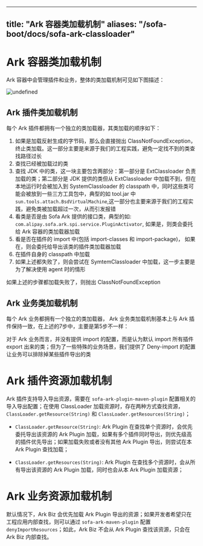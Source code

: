
---
title: "Ark 容器类加载机制"
aliases: "/sofa-boot/docs/sofa-ark-classloader"
---


# Ark 容器类加载机制

Ark 容器中会管理插件和业务，整体的类加载机制可见如下图描述：

![undefined](https://gw.alipayobjects.com/zos/skylark/7dfdc66f-a70d-4ef0-9de3-92b72bf2caf7/2018/png/77f10035-a6c3-4bab-bff3-a2c9a986561f.png)


## Ark 插件类加载机制

每个 Ark 插件都拥有一个独立的类加载器，其类加载的顺序如下：

1. 如果是加载反射生成的字节码，那么会直接抛出 ClassNotFoundException，终止类加载。这一部分主要是来源于我们的工程实践，避免一定找不到的类查找路径过长
2. 查找已经被加载过的类
3. 查找 JDK 中的类，这一块主要包含两部分：第一部分是 ExtClassloader 负责加载的类；第二部分是 JDK 提供的类但从 ExtClassloader 中加载不到，但在本地运行时会被加入到 SystemClassloader 的 classpath 中，同时这些类可能会被放到一些三方工具包中，典型的如 tool.jar 中 `sun.tools.attach.BsdVirtualMachine`,这一部分也主要来源于我们的工程实践，避免类被加载超过一次，从而引发报错
4. 看类是否是由 Sofa Ark 提供的接口类，典型的如: `com.alipay.sofa.ark.spi.service.PluginActivator`, 如果是，则类会委托给 Ark 容器的类加载器加载
5. 看是否在插件的 import 中(包括 import-classes 和 import-package)， 如果在，则会委托给导出该类的插件类加载器加载
6. 在插件自身的 classpath 中加载
7. 如果上述都失败了，则会尝试在 SymtemClassloader 中加载，这一步主要是为了解决使用 agent 时的情形

如果上述的步骤都加载失败了，则抛出 ClassNotFoundException

## Ark 业务类加载机制

每个 Ark 业务都拥有一个独立的类加载器， Ark 业务类加载机制基本上与 Ark 插件保持一致，在上述的7步中，主要是第5步不一样：

对于 Ark 业务而言，并没有提供 import 的配置，而是认为默认 import 所有插件 export 出来的类；但为了一些特殊的业务场景，我们提供了 Deny-import 的配置让业务可以排除掉某些插件导出的类

# Ark 插件资源加载机制
Ark 插件支持导入导出资源，需要在 `sofa-ark-plugin-maven-plugin` 配置相关的导入导出配置；在使用 ClassLoader 加载资源时，存在两种方式查找资源，`ClassLoader.getResource(String)` 和 `ClassLoader.getResources(String)`；

+ `ClassLoader.getResource(String)`: Ark Plugin 在查找单个资源时，会优先委托导出该资源的 Ark Plugin 加载，如果有多个插件同时导出，则优先级高的插件优先导出；如果加载失败或者没有其他 Ark Plugin 导出，则尝试在本 Ark Plugin 查找加载；

+ `ClassLoader.getResources(String)`: Ark Plugin 在查找多个资源时，会从所有导出该资源的 Ark Plugin 加载，同时也会从本 Ark Plugin 加载资源；

# Ark 业务资源加载机制
默认情况下，Ark Biz 会优先加载 Ark Plugin 导出的资源；如果开发者希望只在工程应用内部查找，则可以通过 `sofa-ark-maven-plugin` 配置 `denyImportResources`；如此，Ark Biz 不会从 Ark Plugin 查找该资源，只会在 Ark Biz 内部查找。